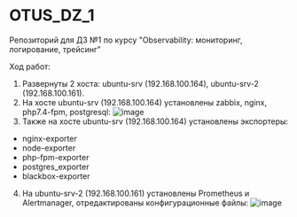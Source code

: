 # OTUS_DZ_1
Репозиторий для ДЗ №1 по курсу "Observability: мониторинг, логирование, трейсинг"

Ход работ:
1. Развернуты 2 хоста: ubuntu-srv (192.168.100.164), ubuntu-srv-2 (192.168.100.161).
2. На хосте ubuntu-srv (192.168.100.164) установлены zabbix, nginx, php7.4-fpm, postgresql:
![image](https://user-images.githubusercontent.com/71332690/215459055-c9c70310-438e-4615-b263-0d1a9d974ec5.png)
3. Также на хосте ubuntu-srv (192.168.100.164) установлены экспортеры: 
 - nginx-exporter
 - node-exporter
 - php-fpm-exporter
 - postgres_exporter
 - blackbox-exporter
4. На ubuntu-srv-2 (192.168.100.161) установлены Prometheus и Alertmanager, отредактированы конфигурационные файлы:
![image](https://user-images.githubusercontent.com/71332690/215459612-a60f8206-9474-41c3-b64b-63bb4d53f484.png)

